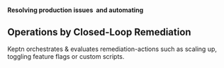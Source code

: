 #### Resolving production issues  and automating
## Operations by Closed-Loop Remediation
Keptn orchestrates & evaluates remediation-actions such as scaling up, toggling feature flags or custom scripts.
